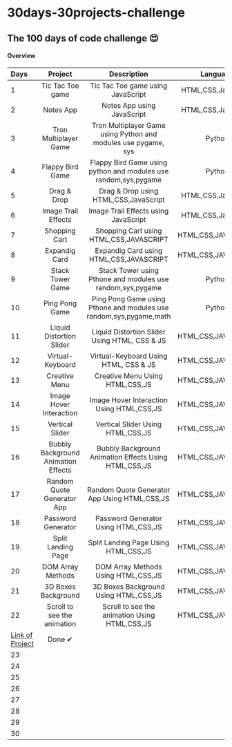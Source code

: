 # 30days-30projects-challenge

<h2>The 100 days of code challenge 😍</h2>


<h4>Overview</h4>


| Days         | Project        | Description   |  Language    |   Link    | Status    |
| :---         |     :---:      |     :---:     |    :---:     |   :---:     |    ---:   |
|1             |  Tic Tac Toe game      |   Tic Tac Toe game using JavaScript   |  HTML,CSS,JavaScript  | [Link of Project](https://hellcoder37.github.io/30days-30projects-challenge/Day1/index.html) |  Done ✔  |
|2             |     Notes App  |   Notes App using JavaScript   |    HTML,CSS,JavaScript |  [Link of Project](https://hellcoder37.github.io/30days-30projects-challenge/Day2/index.html)  | Done ✔   |
|3   | Tron Multiplayer Game       |    Tron Multiplayer Game using Python and modules use pygame, sys  |  Python  |  [OutPut img of Project](https://drive.google.com/file/d/1a6WygZTKVxTH_ejXjSMMJ9ywbJeh1VeE/view?usp=sharing)  |  Done ✔  |
|4   |     Flappy Bird Game    |     Flappy Bird Game using python and modules use random,sys,pygame  |   Python |  [OutPut img of Project](https://drive.google.com/file/d/1kRtdlKpE2dLy3qdEBZ6sQf4DCYkCfnhx/view?usp=sharing)  |  Done ✔   |
|5   |    Drag & Drop    |   Drag & Drop using HTML,CSS,JavaScript |  HTML,CSS,JavaScript  | [Link of Project](https://hellcoder37.github.io/30days-30projects-challenge/Day5/index.html)   |  Done ✔  |
|6   |   Image Trail Effects     |   Image Trail Effects using JavaScript   |  HTML,CSS,JavaScript  |   [Link of Project](https://hellcoder37.github.io/30days-30projects-challenge/Day6/index) |  Done ✔  |
|7   |    Shopping Cart  |      Shopping Cart using HTML,CSS,JAVASCRIPT  |  HTML,CSS,JAVASCRIPT   |   [Link of Project](https://hellcoder37.github.io/30days-30projects-challenge/Day7/index.html) |  Done ✔  |
|8   |    Expandig Card    |   Expandig Card using HTML,CSS,JAVASCRIPT  |  HTML,CSS,JAVASCRIPT  |   [Link of Project](https://hellcoder37.github.io/30days-30projects-challenge/Day8/index.html)  |  Done ✔  |
|9   |   Stack Tower Game     |   Stack Tower using Pthone and modules use random,sys,pygame|   Python   |  [Link of Project](https://drive.google.com/file/d/1jqv5DEt3KgFBa8cdE831BZHkK2C0Vy3s/view?usp=sharing)  |  Done ✔  |
|10  |   Ping Pong Game     |    Ping Pong Game using Pthone and modules use random,sys,pygame,math   |  Python  |  [Link of Project](https://drive.google.com/file/d/1Ycbuvw54RCmx-UfSMlWXedQXvLLvHjnS/view?usp=sharing)  |  Done ✔  |
|11  |    Liquid Distortion Slider   |   Liquid Distortion Slider Using HTML, CSS & JS   | HTML,CSS,JAVASCRIPT   |  [Link of Project](https://hellcoder37.github.io/30days-30projects-challenge/Day11/index.html)  |   Done ✔ |
|12  |    Virtual-Keyboard    |    Virtual-Keyboard Using HTML, CSS & JS  |  HTML,CSS,JAVASCRIPT  |  [Link of Project](https://hellcoder37.github.io/30days-30projects-challenge/Day12/index.html)  |   Done ✔  |
|13  |    Creative Menu    |  Creative Menu Using HTML,CSS,JS    |   HTML,CSS,JAVASCRIPT  |  [Link of Project](https://hellcoder37.github.io/30days-30projects-challenge/Day13/index.html)  | Done ✔   |
|14  |    Image Hover Interaction    |   Image Hover Interaction Using HTML,CSS,JS    |    HTML,CSS,JAVASCRIPT |   [Link of Project](https://hellcoder37.github.io/30days-30projects-challenge/Day14/index.html) |  Done ✔  |
|15  |    Vertical Slider    |   Vertical Slider Using HTML,CSS,JS  |   HTML,CSS,JAVASCRIPT  | [Link of Project](https://hellcoder37.github.io/30days-30projects-challenge/Day15/index.html)   |  Done ✔  |
|16  |    Bubbly Background Animation Effects    |   Bubbly Background Animation Effects Using HTML,CSS,JS  |   HTML,CSS,JAVASCRIPT  | [Link of Project](https://hellcoder37.github.io/30days-30projects-challenge/Day16/index.html)   | Done ✔   |
|17  |   Random Quote Generator App     |   Random Quote Generator App Using HTML,CSS,JS   |   HTML,CSS,JAVASCRIPT  | [Link of Project](https://hellcoder37.github.io/30days-30projects-challenge/Day17/index.html)   | Done ✔   |
|18  |   Password Generator     |   Password Generator Using HTML,CSS,JS  |  HTML,CSS,JAVASCRIPT  |  [Link of Project](https://hellcoder37.github.io/30days-30projects-challenge/Day18/index.html)  |   Done ✔ |
|19  |    Split Landing Page    |  Split Landing Page Using HTML,CSS,JS   |  HTML,CSS,JAVASCRIPT   |    [Link of Project](https://hellcoder37.github.io/30days-30projects-challenge/Day19/index.html) |  Done ✔  |
|20  |    DOM Array Methods    |   DOM Array Methods Using HTML,CSS,JS   |  HTML,CSS,JAVASCRIPT  | [Link of Project](https://hellcoder37.github.io/30days-30projects-challenge/Day20/index.html)   | Done ✔   |
|21  |    3D Boxes Background    |   3D Boxes Background Using HTML,CSS,JS  |  HTML,CSS,JAVASCRIPT  |  [Link of Project](https://hellcoder37.github.io/30days-30projects-challenge/Day21/index.html) |   Done ✔ |
|22  |    Scroll to see the animation    |  Scroll to see the animation Using HTML,CSS,JS   |  HTML,CSS,JAVASCRIPT
  |   [Link of Project](https://hellcoder37.github.io/30days-30projects-challenge/Day22/index.html)  |  Done ✔  |
|23  |        |      |    |    |    |
|24  |        |      |    |    |    |
|25  |        |      |    |    |    |
|26  |        |      |    |    |    |
|27  |        |      |    |    |    |
|28  |        |      |    |    |    |
|29  |        |      |    |    |    |
|30  |        |      |    |    |    |

